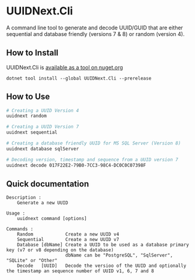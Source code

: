 # UUIDNext.Cli

A command line tool to generate and decode UUID/GUID that are either sequential and database friendly (versions 7 & 8) or random (version 4).

## How to Install

UUIDNext.Cli is [available as a tool on nuget.org](https://www.nuget.org/packages/UUIDNext.Cli/)

```text
dotnet tool install --global UUIDNext.Cli --prerelease
```

## How to Use

```bash
# Creating a UUID Version 4
uuidnext random

# Creating a UUID Version 7
uuidnext sequential

# Creating a database friendly UUID for MS SQL Server (Version 8)
uuidnext database sqlServer

# Decoding version, timestamp and sequence from a UUID version 7
uuidnext decode 017F22E2-79B0-7CC3-98C4-DC0C0C07398F
```

## Quick documentation

```text
Description : 
    Generate a new UUID

Usage : 
    uuidnext command [options]

Commands : 
    Random            Create a new UUID v4
    Sequential        Create a new UUID v7
    Database [dbName] Create a UUID to be used as a database primary key (v7 or v8 depending on the database)
                      dbName can be "PostgreSQL", "SqlServer", "SQLite" or "Other"
    Decode   [UUID]   Decode the versioo of the UUID and optionally the timestamp an sequence number of UUID v1, 6, 7 and 8
```
